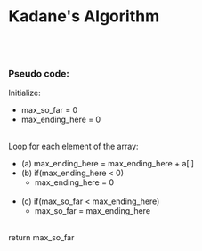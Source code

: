 # Kadane's Algorithm
<br><br>
<h3>Pseudo code:</h3>
<p>
Initialize:<br>
<ul>
    <li>max_so_far = 0<br>
    <li>max_ending_here = 0<br>
</ul>
<br>Loop for each element of the array:<br>
<ul>
  <li>(a) max_ending_here = max_ending_here + a[i] <br>
  <li>(b) if(max_ending_here < 0)<br>
    <ul>
            <li>max_ending_here = 0</li><br>
     </ul>
  <li>(c) if(max_so_far < max_ending_here)<br>
    <ul>
            <li>max_so_far = max_ending_here</li><br>
      </ul>
</ul>
return max_so_far<br>
 </p>
